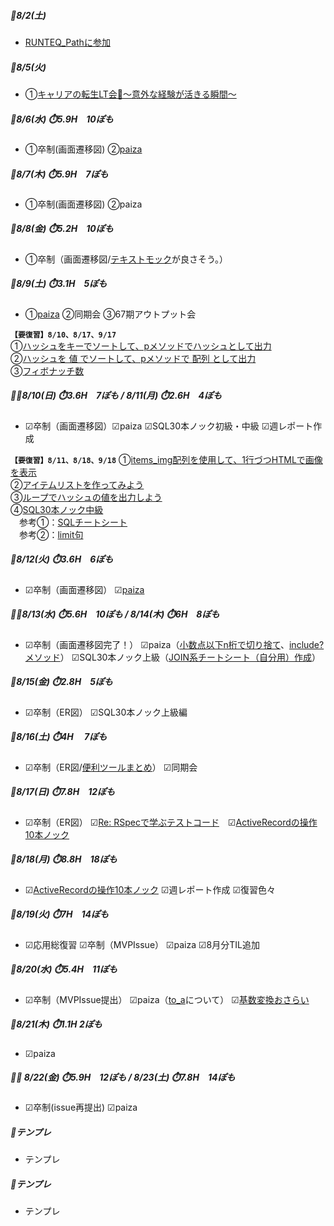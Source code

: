 ##### 🦍8/2(土)
- [RUNTEQ_Pathに参加](../event/2508.md#runteq_path)

##### 🦍8/5(火)
- ①[キャリアの転生LT会👼～意外な経験が活きる瞬間～](../event/2508.md#キャリアの転生lt会意外な経験が活きる瞬間)

##### 🦍8/6(水) ⏱️5.9H　10ぽも
- ①卒制(画面遷移図) ②[paiza](../ruby/01_ruby_basics.md#絶対値に変換)

##### 🦍8/7(木) ⏱️5.9H　7ぽも
- ①卒制(画面遷移図) ②paiza

##### 🦍8/8(金) ⏱️5.2H　10ぽも
- ①卒制（画面遷移図/[テキストモック](https://x.com/MO_study2408/status/1953768559663821244)が良さそう。）

##### 🦍8/9(土) ⏱️3.1H　5ぽも
- ①[paiza](../ruby/01_ruby_basics.md#範囲式もeachと一緒に使える) ②同期会 ③67期アウトプット会

 **`【要復習】8/10、8/17、9/17`**  
  ①[ハッシュをキーでソートして、pメソッドでハッシュとして出力](https://paiza.jp/works/ruby/primerfemale/beginner-ruby5-female/3045/2)  
  ②[ハッシュを 値 でソートして、pメソッドで 配列 として出力](https://paiza.jp/works/ruby/primerfemale/beginner-ruby5-female/3045/3)  
  ③[フィボナッチ数](https://paiza.jp/works/mondai/array_primer/array_primer__fibo)

##### 🦍🦍8/10(日) ⏱️3.6H　7ぽも / 8/11(月) ⏱️2.6H　4ぽも
- ☑卒制（画面遷移図）☑paiza  ☑SQL30本ノック初級・中級 ☑週レポート作成  

 **`【要復習】8/11、8/18、9/18`**
  ①[items_img配列を使用して、1行づつHTMLで画像を表示](https://paiza.jp/works/ruby/primerfemale/beginner-ruby5-female/3047/1)  
  ②[アイテムリストを作ってみよう](https://paiza.jp/works/ruby/primerfemale/beginner-ruby5-female/3047/2)  
  ③[ループでハッシュの値を出力しよう](https://paiza.jp/works/ruby/primerfemale/beginner-ruby5-female/3048/1)  
  ④[SQL30本ノック中級](https://school.runteq.jp/v3/curriculums/sql_advanced_practice/chapters/2)  
　参考①：[SQLチートシート](https://nanashi-technology.com/2023/07/sql1/)  
　参考②：[limit句](https://it-biz.online/it-skills/limit/)

##### 🦍8/12(火) ⏱️3.6H　6ぽも
- ☑卒制（画面遷移図） ☑[paiza](../ruby/01_ruby_basics.md#-1回以上の繰り返し)

##### 🦍🦍8/13(水) ⏱️5.6H　10ぽも / 8/14(木) ⏱️6H　8ぽも
-  ☑卒制（画面遷移図完了！）  ☑paiza（[小数点以下n桁で切り捨て](../ruby/01_ruby_basics.md#小数点以下n桁で切り捨て)、[include?メソッド](../ruby/01_ruby_basics.md#includeメソッド)）  ☑SQL30本ノック上級（[JOIN系チートシート（自分用）作成](../sql_active_record/sql_practice.md#join系のチートシート自分用)）

##### 🦍8/15(金) ⏱️2.8H　5ぽも
- ☑卒制（ER図） ☑SQL30本ノック上級編

##### 🦍8/16(土) ⏱️4H　 7ぽも
- ☑卒制（ER図/[便利ツールまとめ](../99_uncategorized/favorite_tools.md)） ☑同期会

##### 🦍8/17(日) ⏱️7.8H　12ぽも
- ☑卒制（ER図） ☑[Re: RSpecで学ぶテストコード](../event/2508.md#re-rspecで学ぶテストコード)　☑[ActiveRecordの操作10本ノック](../sql_active_record/sql_active_record_practice.md#逆引きネタ帳らしきもの)

##### 🦍8/18(月) ⏱️8.8H　18ぽも
- ☑[ActiveRecordの操作10本ノック](../sql_active_record/sql_active_record_practice.md#逆引きネタ帳らしきもの)
 ☑週レポート作成 ☑復習色々

##### 🦍8/19(火) ⏱️7H　14ぽも
- ☑応用総復習 ☑卒制（MVPIssue）  ☑paiza ☑8月分TIL追加

##### 🦍8/20(水) ⏱️5.4H　11ぽも
-  ☑卒制（MVPIssue提出） ☑paiza（[to_a](../ruby/01_ruby_basics.md#範囲each--配列に要素を追加-を-範囲to_a-でシンプルに)について） ☑[基数変換おさらい](../FE/fe_md#16進数--2進数--10進数の変換ができればok)

##### 🦍8/21(木) ⏱️1.1H 2ぽも 
-  ☑paiza

##### 🦍🦍 8/22(金) ⏱️5.9H　12ぽも / 8/23(土) ⏱️7.8H　14ぽも
- ☑卒制(issue再提出) ☑paiza

##### 🦍テンプレ
- テンプレ
[](..)

##### 🦍テンプレ
- テンプレ
[](..)
